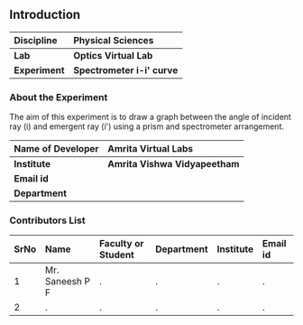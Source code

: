 ## Introduction


<b>Discipline | <b> Physical Sciences
:--|:--|
<b> Lab | <b> Optics Virtual Lab
<b> Experiment|     <b> Spectrometer i-i' curve

### About the Experiment 

The aim of this experiment is to draw a graph between the angle of incident ray (i) and emergent ray (i') using a prism and spectrometer arrangement.

<b>Name of Developer | <b> Amrita Virtual Labs
:--|:--|
<b> Institute | <b>  Amrita Vishwa Vidyapeetham
<b> Email id|     <b>  
<b> Department |  

### Contributors List

SrNo | Name | Faculty or Student | Department| Institute | Email id
:--|:--|:--|:--|:--|:--|
1 | Mr. Saneesh P F | . | . | . | .
2 | . | . | . | . | .
